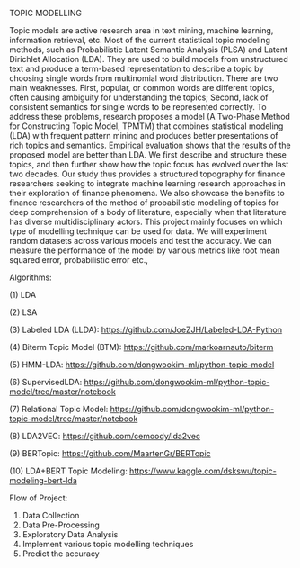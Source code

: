 TOPIC MODELLING


Topic models are active research area in text mining, machine learning, information retrieval, etc. Most of the current statistical topic modeling methods, such as Probabilistic Latent Semantic Analysis (PLSA) and Latent Dirichlet Allocation (LDA). They are used to build models from unstructured text and produce a term-based representation to describe a topic by choosing single words from multinomial word distribution. There are two main weaknesses. First, popular, or common words are different topics, often causing ambiguity for understanding the topics; Second, lack of consistent semantics for single words to be represented correctly. To address these problems, research proposes a model (A Two-Phase Method for Constructing Topic Model, TPMTM) that combines statistical modeling (LDA) with frequent pattern mining and produces better presentations of rich topics and semantics. Empirical evaluation shows that the results of the proposed model are better than LDA.
 We first describe and structure these topics, and then further show how the topic focus has evolved over the last two decades. Our study thus provides a structured topography for finance researchers seeking to integrate machine learning research approaches in their exploration of finance phenomena. We also showcase the benefits to finance researchers of the method of probabilistic modeling of topics for deep comprehension of a body of literature, especially when that literature has diverse multidisciplinary actors.
This project mainly focuses on which type of modelling technique can be used for data. We will experiment random datasets across various models and test the accuracy. We can measure the performance of the model by various metrics like root mean squared error, probabilistic error etc.,

Algorithms:

(1)   LDA

(2)   LSA

(3)   Labeled LDA (LLDA): https://github.com/JoeZJH/Labeled-LDA-Python

(4)   Biterm Topic Model (BTM): https://github.com/markoarnauto/biterm

(5)   HMM-LDA: https://github.com/dongwookim-ml/python-topic-model

(6)   SupervisedLDA: https://github.com/dongwookim-ml/python-topic-model/tree/master/notebook

(7)   Relational Topic Model: https://github.com/dongwookim-ml/python-topic-model/tree/master/notebook

(8)   LDA2VEC: https://github.com/cemoody/lda2vec

(9)   BERTopic: https://github.com/MaartenGr/BERTopic

(10)  LDA+BERT Topic Modeling: https://www.kaggle.com/dskswu/topic-modeling-bert-lda



Flow of Project:
1) Data Collection
2) Data Pre-Processing
3)  Exploratory Data Analysis
4)  Implement various topic modelling techniques
5) Predict the accuracy
